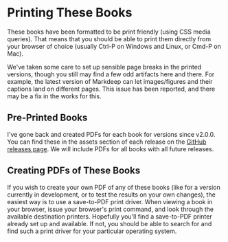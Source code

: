 Printing These Books
====================================================================================================

These books have been formatted to be print friendly (using CSS media queries). That means that you
should be able to print them directly from your browser of choice (usually Ctrl-P on Windows and
Linux, or Cmd-P on Mac).

We've taken some care to set up sensible page breaks in the printed versions, though you still may
find a few odd artifacts here and there. For example, the latest version of Markdeep can let
images/figures and their captions land on different pages. This issue has been reported, and there
may be a fix in the works for this.


Pre-Printed Books
------------------
I've gone back and created PDFs for each book for versions since v2.0.0. You can find
these in the assets section of each release on the [GitHub releases page][releases]. We will include
PDFs for all books with all future releases.


Creating PDFs of These Books
-----------------------------
If you wish to create your own PDF of any of these books (like for a version currently in
development, or to test the results on your own changes), the easiest way is to use a save-to-PDF
print driver. When viewing a book in your browser, issue your browser's print command, and look
through the available destination printers. Hopefully you'll find a save-to-PDF printer already set
up and available. If not, you should be able to search for and find such a print driver for your
particular operating system.



[releases]: https://github.com/RayTracing/raytracing.github.io/releases
